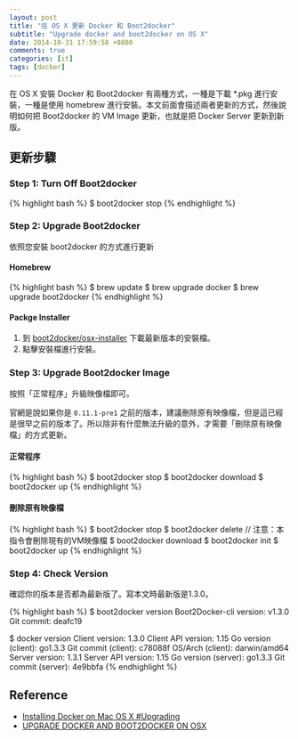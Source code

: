 ```yaml
---
layout: post
title: "在 OS X 更新 Docker 和 Boot2docker"
subtitle: "Upgrade docker and boot2docker on OS X"
date: 2014-10-31 17:59:58 +0800
comments: true
categories: [it]
tags: [docker]
---
```


在 OS X 安裝 Docker 和 Boot2docker 有兩種方式，一種是下載 *.pkg 進行安裝，一種是使用 homebrew 進行安裝。本文前面會描述兩者更新的方式，然後說明如何把 Boot2docker 的 VM Image 更新，也就是把 Docker Server 更新到新版。

<!-- more -->

## 更新步驟

### Step 1: Turn Off Boot2docker

{% highlight bash %}
$ boot2docker stop
{% endhighlight %}


### Step 2: Upgrade Boot2docker

依照您安裝 boot2docker 的方式進行更新

#### Homebrew

{% highlight bash %}
$ brew update
$ brew upgrade docker
$ brew upgrade boot2docker
{% endhighlight %}

#### Packge Installer

1. 到 [boot2docker/osx-installer](https://github.com/boot2docker/osx-installer/releases) 下載最新版本的安裝檔。
2. 點擊安裝檔進行安裝。


### Step 3: Upgrade Boot2docker Image

按照「正常程序」升級映像檔即可。

官網是說如果你是 `0.11.1-pre1` 之前的版本，建議刪除原有映像檔，但是這已經是很早之前的版本了。所以除非有什麼無法升級的意外，才需要「刪除原有映像檔」的方式更新。

#### 正常程序

{% highlight bash %}
$ boot2docker stop
$ boot2docker download
$ boot2docker up
{% endhighlight %}

#### 刪除原有映像檔

{% highlight bash %}
$ boot2docker stop
$ boot2docker delete     // 注意：本指令會刪除現有的VM映像檔
$ boot2docker download
$ boot2docker init
$ boot2docker up
{% endhighlight %}


### Step 4: Check Version
確認你的版本是否都為最新版了。寫本文時最新版是1.3.0。

{% highlight bash %}
$ boot2docker version
Boot2Docker-cli version: v1.3.0
Git commit: deafc19

$ docker version
Client version: 1.3.0
Client API version: 1.15
Go version (client): go1.3.3
Git commit (client): c78088f
OS/Arch (client): darwin/amd64
Server version: 1.3.1
Server API version: 1.15
Go version (server): go1.3.3
Git commit (server): 4e9bbfa
{% endhighlight %}

## Reference
<span/>

- [Installing Docker on Mac OS X #Upgrading](http://docs.docker.com/installation/mac/#upgrading)
- [UPGRADE DOCKER AND BOOT2DOCKER ON OSX](http://blog.javabien.net/2014/03/17/upgrade-docker-and-boot2docker-on-osx/)
